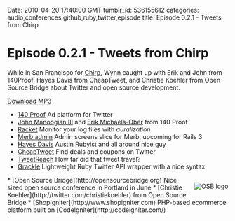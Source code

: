Date: 2010-04-20 17:40:00 GMT
tumblr_id: 536155612
categories: audio,conferences,github,ruby,twitter,episode
title: Episode 0.2.1 - Tweets from Chirp

# Episode 0.2.1 - Tweets from Chirp

While in San Francisco for [Chirp](http://chirp.twitter.com), Wynn caught up with Erik and John from 140Proof, Hayes Davis from CheapTweet, and Christie Koehler from Open Source Bridge about Twitter and open source development.

[Download MP3](http://www.buzzsprout.com/105/4125-episode-0-2-1-tweets-from-chirp.mp3)

* [140 Proof](http://140proof.com/) Ad platform for Twitter
* [John Manoogian III](http://github.com/jm3) and [Erik Michaels-Ober](http://github.com/sferik) from 140 Proof
* [Racket](http://github.com/jm3/racket) Monitor your log files with _auralization_
* [Merb admin](http://github.com/sferik/merb-admin) Admin screens slice for Merb, upcoming for Rails 3
* [Hayes Davis](http://twitter.com/hayesdavis) Austin Rubyist and all around nice guy
* [CheapTweet](http://cheaptweet.com) Find deals and coupons on Twitter
* [TweetReach](http://tweetreach.com/) How far did that tweet travel?
* [Grackle](http://github.com/hayesdavis/grackle) Lightweight Ruby Twitter API wrapper with a nice syntax
<img src="http://opensourcebridge.org/common/i/v4_header_logo.gif" alt="OSB logo" style="float: right; margin: 1em 0 1em 1em" />
* [Open Source Bridge](http://opensourcebridge.org) Nice sized open source conference in Portland in June
* [Christie Koehler](http://twitter.com/christiekoehler) from Open Source Bridge
* [ShopIgniter](http://www.shopigniter.com) PHP-based ecommerce platform built on [CodeIgniter](http://codeigniter.com/)
